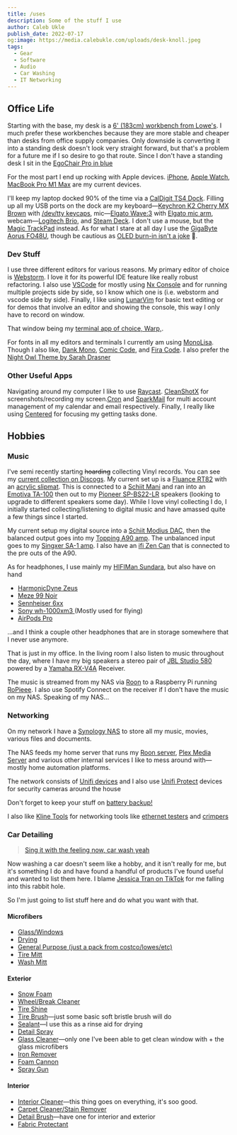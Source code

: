 ```yaml
---
title: /uses
description: Some of the stuff I use
author: Caleb Ukle
publish_date: 2022-07-17
og:image: https://media.calebukle.com/uploads/desk-knoll.jpeg
tags:
  - Gear
  - Software
  - Audio
  - Car Washing
  - IT Networking
---
```


## Office Life

Starting with the base, my desk is a
[6' (183cm) workbench from Lowe's](https://www.lowes.com/pd/Kobalt-Kobalt-72-in-Work-Table/5000045517).
I much prefer these workbenches because they are more stable and cheaper than
desks from office supply companies. Only downside is converting it into a
standing desk doesn't look very straight forward, but that's a problem for a
future me if I so desire to go that route. Since I don't have a standing desk I sit in the [EgoChair Pro in blue](https://www.autonomous.ai/office-chairs/ergonomic-chair?option20=56)

For the most part I end up rocking with Apple devices.
[iPhone](https://apple.com/iphone),
[Apple Watch](https://apple.com/apple-watch),
[MacBook Pro M1 Max](https://apple.com/macbook-pro) are my current devices.

I'll keep my laptop docked 90% of the time via a
[CalDigit TS4 Dock](https://www.bhphotovideo.com/c/product/1689415-REG/caldigit_ts4_us_amz_caldigit_ts4_thunderbolt_station_4.html).
Filling up all my USB ports on the dock are my
keyboard—[Keychron K2 Cherry MX Brown](https://www.keychron.com/products/keychron-k2-wireless-mechanical-keyboard)
with
[/dev/tty keycaps](https://drop.com/buy/drop-matt3o-mt3-dev-tty-keycap-set),
mic—[Elgato Wave:3](https://www.elgato.com/en/wave-3) with
[Elgato mic arm](https://www.elgato.com/en/wave-mic-arm),
webcam—[Logitech Brio](https://www.logitech.com/en-us/products/webcams/brio-4k-hdr-webcam.html),
and [Steam Deck](https://www.elgato.com/en/stream-deck). I don't use a mouse,
but the
[Magic TrackPad](https://www.apple.com/shop/product/MMMP3AM/A/magic-trackpad-white-multi-touch-surface)
instead. As for what I stare at all day I use the
[GigaByte Aorus FO48U](https://www.gigabyte.com/Monitor/AORUS-FO48U#kf), though
be cautious as
[OLED burn-in isn't a joke](https://twitter.com/CU_Galaxy/status/1546861904840245250) 😬.

### Dev Stuff

I use three different editors for various reasons. My primary editor of choice is [Webstorm](https://www.jetbrains.com/webstorm/). I love it for its powerful IDE feature like really robust refactoring. I also use [VSCode](https://code.visualstudio.com/) for mostly using [Nx Console](https://nx.dev/using-nx/console) and for running multiple projects side by side, so I know which one is (i.e. webstorm and vscode side by side). Finally, I like using [LunarVim](https://www.lunarvim.org) for basic text editing or for demos that involve an editor and showing the console, this way I only have to record on window. 

That window being my [terminal app of choice, Warp,](https://www.warp.dev/).

For fonts in all my editors and terminals I currently am using [MonoLisa](https://www.monolisa.dev/). Though I also like, [Dank Mono](https://philpl.gumroad.com/l/dank-mono), [Comic Code](https://tosche.net/fonts/comic-code), and [Fira Code](https://github.com/tonsky/FiraCode). I also prefer the [Night Owl Theme by Sarah Drasner](https://github.com/sdras/night-owl-vscode-theme)

### Other Useful Apps

Navigating around my computer I like to use [Raycast](https://www.raycast.com/). [CleanShotX](https://cleanshot.com/) for screenshots/recording my screen.[Cron](https://cron.com/) and [SparkMail](https://sparkmailapp.com/) for multi account management of my calendar and email respectively. Finally, I really like using [Centered](https://www.centered.app/) for focusing my getting tasks done.

## Hobbies

### Music

I've semi recently starting ~~hoarding~~ collecting Vinyl records. You can see my [current collection on Discogs](https://www.discogs.com/user/Barbados_Clemens/collection). My current set up is a [Fluance RT82](https://www.fluance.com/rt82w-reference-high-fidelity-vinyl-turntable-natural-walnut) with an [acrylic slipmat](https://www.amazon.com/dp/B08H52BXY1). This is connected to a [Schiit Mani](https://www.schiit.com/products/mani-2) and ran into an [Emotiva TA-100](https://emotiva.com/collections/pre-amps/products/basx-ta1-stereo-preamp-dac-tuner-with-integrated-amplifier) then out to my [Pioneer SP-BS22-LR](https://www.amazon.com/gp/product/B008NCD2LG) speakers (looking to upgrade to different speakers some day). While I love vinyl collecting I do, I initially started collecting/listening to digital music and have amassed quite a few things since I started.

My current setup my digital source into a [Schiit Modius DAC](https://www.schiit.com/products/modius), then the balanced output goes into my [Topping A90 amp](https://apos.audio/products/topping-a90-headphone-amp). The unbalanced input goes to my [Singxer SA-1 amp](https://apos.audio/products/singxer-sa-1-fully-balanced-amplifier). I also have an [ifi Zen Can](https://ifi-audio.com/products/zen-can/) that is connected to the pre outs of the A90. 

As for headphones, I use mainly my [HIFIMan Sundara](https://www.amazon.com/dp/B077XDWT7X), but also have on hand
- [HarmonicDyne Zeus](https://www.amazon.com/dp/B08L3MMGY8)
- [Meze 99 Noir](https://drop.com/buy/massdrop-x-meze-99-noir-closed-back-headphones)
- [Sennheiser 6xx](https://drop.com/buy/massdrop-sennheiser-hd6xx)
- [Sony wh-1000xm3 ](https://www.amazon.com/dp/B07G4MNFS1)(Mostly used for flying)
- [AirPods Pro](https://www.apple.com/airpods-pro/)

...and I think a couple other headphones that are in storage somewhere that I never use anymore.

That is just in my office. In the living room I also listen to music throughout the day, where I have my big speakers a stereo pair of [JBL Studio 580](https://www.jbl.com/loudspeakers/STUDIO+580.html?dwvar_STUDIO%20580_color=Black-USA-Current&cgid=loudspeakers) powered by a [Yamaha RX-V4A](https://usa.yamaha.com/products/audio_visual/av_receivers_amps/rx-v4a/index.html) Receiver.

The music is streamed from my NAS via [Roon](https://roonlabs.com) to a Raspberry Pi running [RoPieee](https://ropieee.org/). I also use Spotify Connect on the receiver if I don't have the music on my NAS.
Speaking of my NAS...

### Networking

On my network I have a [Synology NAS](https://www.synology.com/en-us/products/DS420+) to store all my music, movies, various files and documents.

The NAS feeds my home server that runs my [Roon server](https://roonlabs.com), [Plex Media Server](https://plex.tv) and various other internal services I like to mess around with—mostly home automation platforms.

The network consists of [Unifi devices](https://ui.com/wi-fi) and I also use [Unifi Protect](https://ui.com/camera-security) devices for security cameras around the house

Don't forget to keep your stuff on [battery backup!](https://www.amazon.com/gp/product/B00AX9Z7R4/)

I also like [Kline Tools](https://www.kleintools.com/) for networking tools like [ethernet testers](https://www.kleintools.com/catalog/cable-length-measurement/cable-tester-kit-scout-pro-3-tester-remotes-adapter-battery) and [crimpers](https://www.kleintools.com/catalog/cable-tools/ratcheting-cable-crimper-stripper-cutter-pass-thru)

### Car Detailing

> [Sing it with the feeling now, car wash yeah](https://open.spotify.com/track/1D4seOF29tvkqMDwn9oXrH)

Now washing a car doesn't seem like a hobby, and it isn't really for me, but it's something I do and have found a handful of products I've found useful and wanted to list them here. I blame [Jessica Tran on TikTok](https://linktr.ee/jtmd) for me falling into this rabbit hole. 

So I'm just going to list stuff here and do what you want with that.


#### Microfibers

- [Glass/Windows](https://www.carsupplieswarehouse.com/collections/window-towels/products/rgc-korean-blue-glass)
- [Drying](https://www.carsupplieswarehouse.com/products/dreadnought-double-twist-microfiber-towel-20-x-30)
- [General Purpose (just a pack from costco/lowes/etc)](https://www.lowes.com/pd/MOXIE-Moxie-24Ct-Microfiber-Cleaning-Cloths-Multicolored/1002984476)
- [Tire Mitt](https://www.carsupplieswarehouse.com/collections/wheels-tires-trim/products/work-stuff-hurricane-wheel-mitt)
- [Wash Mitt](https://www.carsupplieswarehouse.com/products/knobby-microfiber-chenille-mitts)

#### Exterior

- [Snow Foam](https://www.carsupplieswarehouse.com/products/gentle-snow-foam?variant=37724579070132)
- [Wheel/Break Cleaner](https://www.carsupplieswarehouse.com/products/double-black-renny-doyle-collection-brake-buster)
- [Tire Shine](https://legendarycarcare.com/collections/wheels/products/graphene-tire-dressing-1)
- [Tire Brush](https://www.carsupplieswarehouse.com/products/ssi-brush-nylon-85)—just some basic soft bristle brush will do
- [Sealant](https://www.carsupplieswarehouse.com/products/p-s-bead-maker-paint-protection)—I use this as a rinse aid for drying
- [Detail Spray](https://www.carsupplieswarehouse.com/products/tec582-ceramic-detail-spray)
- [Glass Cleaner](https://legendarycarcare.com/collections/glass-1/products/diamond-shine-glass-cleaner-1)—only one I've been able to get clean window with + the glass microfibers
- [Iron Remover](https://www.carsupplieswarehouse.com/products/car-ironx)
- [Foam Cannon](https://www.carsupplieswarehouse.com/products/mtm-pf22-2-foam-cannon)
- [Spray Gun](https://www.carsupplieswarehouse.com/products/mtm-sgs28-spray-gun-w-stainless-steel-qds-installed)

#### Interior

- [Interior Cleaner](https://www.carsupplieswarehouse.com/products/p-s-xpress-interior-cleaner)—this thing goes on everything, it's soo good.
- [Carpet Cleaner/Stain Remover](https://www.carsupplieswarehouse.com/products/double-black-renny-doyle-collection-carpet-bomber-carpet-upholstery-cleaner)
- [Detail Brush](https://www.carsupplieswarehouse.com/products/work-stuff-detailing-brush-classic)—have one for interior and exterior
- [Fabric Protectant](https://www.carsupplieswarehouse.com/products/303-fabric-protectant)
